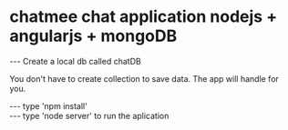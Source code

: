 # chatmee chat application nodejs + angularjs + mongoDB

--- Create a local db called chatDB<br>

You don't have to create collection to save data. The app will handle for you.<br>

--- type 'npm install'<br>
--- type 'node server' to run the aplication<br>